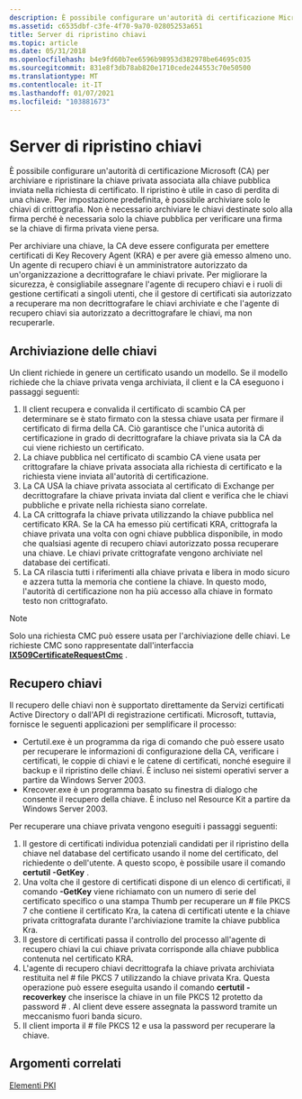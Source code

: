 ```yaml
---
description: È possibile configurare un'autorità di certificazione Microsoft (CA) per archiviare e ripristinare la chiave privata associata alla chiave pubblica inviata nella richiesta di certificato.
ms.assetid: c6535dbf-c3fe-4f70-9a70-02805253a651
title: Server di ripristino chiavi
ms.topic: article
ms.date: 05/31/2018
ms.openlocfilehash: b4e9fd60b7ee6596b98953d382978be64695c035
ms.sourcegitcommit: 831e8f3db78ab820e1710cede244553c70e50500
ms.translationtype: MT
ms.contentlocale: it-IT
ms.lasthandoff: 01/07/2021
ms.locfileid: "103881673"
---
```

# <a name="key-recovery-server"></a>Server di ripristino chiavi

È possibile configurare un'autorità di certificazione Microsoft (CA) per archiviare e ripristinare la chiave privata associata alla chiave pubblica inviata nella richiesta di certificato. Il ripristino è utile in caso di perdita di una chiave. Per impostazione predefinita, è possibile archiviare solo le chiavi di crittografia. Non è necessario archiviare le chiavi destinate solo alla firma perché è necessaria solo la chiave pubblica per verificare una firma se la chiave di firma privata viene persa.

Per archiviare una chiave, la CA deve essere configurata per emettere certificati di Key Recovery Agent (KRA) e per avere già emesso almeno uno. Un agente di recupero chiavi è un amministratore autorizzato da un'organizzazione a decrittografare le chiavi private. Per migliorare la sicurezza, è consigliabile assegnare l'agente di recupero chiavi e i ruoli di gestione certificati a singoli utenti, che il gestore di certificati sia autorizzato a recuperare ma non decrittografare le chiavi archiviate e che l'agente di recupero chiavi sia autorizzato a decrittografare le chiavi, ma non recuperarle.

## <a name="key-archival"></a>Archiviazione delle chiavi

Un client richiede in genere un certificato usando un modello. Se il modello richiede che la chiave privata venga archiviata, il client e la CA eseguono i passaggi seguenti:

1.  Il client recupera e convalida il certificato di scambio CA per determinare se è stato firmato con la stessa chiave usata per firmare il certificato di firma della CA. Ciò garantisce che l'unica autorità di certificazione in grado di decrittografare la chiave privata sia la CA da cui viene richiesto un certificato.
2.  La chiave pubblica nel certificato di scambio CA viene usata per crittografare la chiave privata associata alla richiesta di certificato e la richiesta viene inviata all'autorità di certificazione.
3.  La CA USA la chiave privata associata al certificato di Exchange per decrittografare la chiave privata inviata dal client e verifica che le chiavi pubbliche e private nella richiesta siano correlate.
4.  La CA crittografa la chiave privata utilizzando la chiave pubblica nel certificato KRA. Se la CA ha emesso più certificati KRA, crittografa la chiave privata una volta con ogni chiave pubblica disponibile, in modo che qualsiasi agente di recupero chiavi autorizzato possa recuperare una chiave. Le chiavi private crittografate vengono archiviate nel database dei certificati.
5.  La CA rilascia tutti i riferimenti alla chiave privata e libera in modo sicuro e azzera tutta la memoria che contiene la chiave. In questo modo, l'autorità di certificazione non ha più accesso alla chiave in formato testo non crittografato.

> [!Note]  
> Solo una richiesta CMC può essere usata per l'archiviazione delle chiavi. Le richieste CMC sono rappresentate dall'interfaccia [**IX509CertificateRequestCmc**](/windows/desktop/api/CertEnroll/nn-certenroll-ix509certificaterequestcmc) .

 

## <a name="key-recovery"></a>Recupero chiavi

Il recupero delle chiavi non è supportato direttamente da Servizi certificati Active Directory o dall'API di registrazione certificati. Microsoft, tuttavia, fornisce le seguenti applicazioni per semplificare il processo:

-   Certutil.exe è un programma da riga di comando che può essere usato per recuperare le informazioni di configurazione della CA, verificare i certificati, le coppie di chiavi e le catene di certificati, nonché eseguire il backup e il ripristino delle chiavi. È incluso nei sistemi operativi server a partire da Windows Server 2003.
-   Krecover.exe è un programma basato su finestra di dialogo che consente il recupero della chiave. È incluso nel Resource Kit a partire da Windows Server 2003.

Per recuperare una chiave privata vengono eseguiti i passaggi seguenti:

1.  Il gestore di certificati individua potenziali candidati per il ripristino della chiave nel database del certificato usando il nome del certificato, del richiedente o dell'utente. A questo scopo, è possibile usare il comando **certutil** **-GetKey** .
2.  Una volta che il gestore di certificati dispone di un elenco di certificati, il comando **-GetKey** viene richiamato con un numero di serie del certificato specifico o una stampa Thumb per recuperare un \# file PKCS 7 che contiene il certificato Kra, la catena di certificati utente e la chiave privata crittografata durante l'archiviazione tramite la chiave pubblica Kra.
3.  Il gestore di certificati passa il controllo del processo all'agente di recupero chiavi la cui chiave privata corrisponde alla chiave pubblica contenuta nel certificato KRA.
4.  L'agente di recupero chiavi decrittografa la chiave privata archiviata restituita nel \# file PKCS 7 utilizzando la chiave privata Kra. Questa operazione può essere eseguita usando il comando **certutil** **-recoverkey** che inserisce la chiave in un file PKCS 12 protetto da password \# . Al client deve essere assegnata la password tramite un meccanismo fuori banda sicuro.
5.  Il client importa il \# file PKCS 12 e usa la password per recuperare la chiave.

## <a name="related-topics"></a>Argomenti correlati

<dl> <dt>

[Elementi PKI](about-pki-components.md)
</dt> </dl>

 

 



